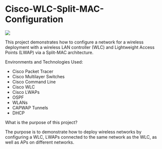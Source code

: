 # Cisco-WLC-Split-MAC-Configuration
<img src="https://i.imgur.com/BWoLnB2.png"/>

This project demonstrates how to configure a network for a wireless deployment with a wireless LAN controller (WLC) and Lightweight Access Points (LWAP) via a Split-MAC architecture. 


<p>Environments and Technologies Used:

- Cisco Packet Tracer
- Cisco Multilayer Switches
- Cisco Command Line
- Cisco WLC
- Cisco LWAPs
- OSPF
- WLANs
- CAPWAP Tunnels
- DHCP</p>

<p>What is the purpose of this project?
 
The purpose is to demonstrate how to deploy wireless networks by configuring a WLC, LWAPs connected to the same network as the WLC, as well as APs on different networks.
 </p>
